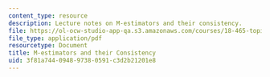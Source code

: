 ```yaml
---
content_type: resource
description: Lecture notes on M-estimators and their consistency.
file: https://ol-ocw-studio-app-qa.s3.amazonaws.com/courses/18-465-topics-in-statistics-nonparametrics-and-robustness-spring-2005/3f81a744094897380591c3d2b21201e8_m_estimates.pdf
file_type: application/pdf
resourcetype: Document
title: M-estimators and their Consistency
uid: 3f81a744-0948-9738-0591-c3d2b21201e8
---
```

